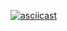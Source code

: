 [![asciicast](https://asciinema.org/a/kDTue0KC9Dq0IhlXmVBL1snXB.png)](https://asciinema.org/a/kDTue0KC9Dq0IhlXmVBL1snXB)

